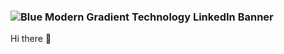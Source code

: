 ### ![Blue Modern Gradient Technology LinkedIn Banner](https://github.com/hawknad1/hawknad1/assets/104115639/41f30c01-1c8a-4e35-a08b-f7c311fb2aea)
 Hi there 👋

